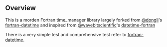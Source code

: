 

## Overview

This is a morden Fortran time_manager library largely forked from [@dongli](https://github.com/dongli)'s [fortran-datetime](https://github.com/dongli/fortran-datetime) and inspired from [@wavebitscientific](https://github.com/wavebitscientific)'s [datetime-fortran](https://github.com/wavebitscientific/datetime-fortran)


There is a very simple test and comprehensive test refer to [fortran-datetime](https://github.com/dongli/fortran-datetime).

